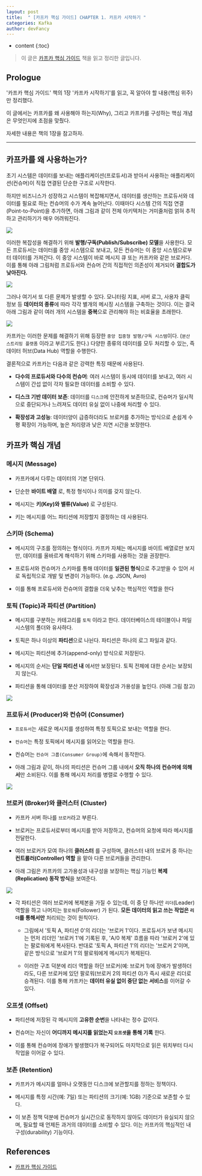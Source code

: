```yaml
---
layout: post
title:  " [카프카 핵심 가이드] CHAPTER 1. 카프카 시작하기 "
categories: Kafka
author: devFancy
---
```

* content
{:toc}

> 이 글은 [카프카 핵심 가이드](https://product.kyobobook.co.kr/detail/S000201464167?utm_source=google&utm_medium=cpc&utm_campaign=googleSearch&gad_source=1) 책을 읽고 정리한 글입니다.

## Prologue

'카프카 핵심 가이드' 책의 1장 '카프카 시작하기'를 읽고, 꼭 알아야 할 내용(핵심 위주)만 정리했다.

이 글에서는 카프카를 왜 사용해야 하는지(Why), 그리고 카프카를 구성하는 핵심 개념은 무엇인지에 초점을 맞췄다.

자세한 내용은 책의 1장을 참고하자.


---

## 카프카를 왜 사용하는가?

초기 시스템은 데이터를 보내는 애플리케이션(프로듀서)과 받아서 사용하는 애플리케이션(컨슈머)이 직접 연결된 단순한 구조로 시작한다.

하지만 비즈니스가 성장하고 시스템이 복잡해지면서, 데이터를 생산하는 프로듀서와 데이터를 필요로 하는 컨슈머의 수가 계속 늘어난다. 
이때마다 시스템 간의 직접 연결(Point-to-Point)을 추가하면, 아래 그림과 같이 전체 아키텍처는 거미줄처럼 얽혀 추적하고 관리하기가 매우 어려워진다.

![](/assets/img/kafka/Kafka-Why-and-Concept-1.png)

이러한 복잡성을 해결하기 위해 **발행/구독(Publish/Subscribe) 모델**을 사용한다. 
모든 프로듀서는 데이터를 중앙 시스템으로 보내고, 모든 컨슈머는 이 중앙 시스템으로부터 데이터를 가져간다. 
이 중앙 시스템이 바로 메시지 큐 또는 카프카와 같은 브로커다. 
이를 통해 아래 그림처럼 프로듀서와 컨슈머 간의 직접적인 의존성이 제거되어 **결합도가 낮아진다.**

![](/assets/img/kafka/Kafka-Why-and-Concept-2.png)

그러나 여기서 또 다른 문제가 발생할 수 있다. 모니터링 지표, 서버 로그, 사용자 클릭 정보 등 **데이터의 종류**에 따라 각각 별개의 메시징 시스템을 구축하는 것이다.
이는 결국 아래 그림과 같이 여러 개의 시스템을 **중복**으로 관리해야 하는 비효율을 초래한다.

![](/assets/img/kafka/Kafka-Why-and-Concept-3.png)

카프카는 이러한 문제를 해결하기 위해 등장한 `중앙 집중형 발행/구독 시스템`이다. (`분산 스트리밍 플랫폼` 이라고 부르기도 한다.)
다양한 종류의 데이터를 모두 처리할 수 있는, 즉 데이터 허브(Data Hub) 역할을 수행한다.

결론적으로 카프카는 다음과 같은 강력한 특징 때문에 사용된다.

* **다수의 프로듀서와 다수의 컨슈머**: 여러 시스템이 동시에 데이터를 보내고, 여러 시스템이 간섭 없이 각자 필요한 데이터를 소비할 수 있다.

* **디스크 기반 데이터 보존**: 데이터를 `디스크`에 안전하게 보존하므로, 컨슈머가 일시적으로 중단되거나 느려져도 데이터 유실 없이 나중에 처리할 수 있다.

* **확장성과 고성능**: 데이터양이 급증하더라도 브로커를 추가하는 방식으로 손쉽게 수평 확장이 가능하며, 높은 처리량과 낮은 지연 시간을 보장한다.


## 카프카 핵심 개념

### 메시지 (Message)

* 카프카에서 다루는 데이터의 기본 단위다.

* 단순한 **바이트 배열** 로, 특정 형식이나 의미를 갖지 않는다.

* 메시지는 **키(Key)와 밸류(Value)** 로 구성된다.

* 키는 메시지를 어느 파티션에 저장할지 결정하는 데 사용된다.

### 스키마 (Schema)

* 메시지의 구조를 정의하는 형식이다. 카프카 자체는 메시지를 바이트 배열로만 보지만, 데이터를 올바르게 해석하기 위해 스키마를 사용하는 것을 권장한다.

* 프로듀서와 컨슈머가 스키마를 통해 데이터를 **일관된 형식**으로 주고받을 수 있어 서로 독립적으로 개발 및 변경이 가능하다. (e.g. JSON, Avro)

* 이를 통해 프로듀서와 컨슈머의 결합을 더욱 낮추는 핵심적인 역할을 한다

### 토픽 (Topic)과 파티션 (Partition)

* 메시지를 구분하는 카테고리를 `토픽` 이라고 한다. 데이터베이스의 테이블이나 파일 시스템의 폴더와 유사하다.

* 토픽은 하나 이상의 **파티션**으로 나뉜다. 파티션은 하나의 로그 파일과 같다.

* 메시지는 파티션에 추가(append-only) 방식으로 저장된다.

* 메시지의 순서는 **단일 파티션 내** 에서만 보장된다. 토픽 전체에 대한 순서는 보장되지 않는다.

* 파티션을 통해 데이터를 분산 저장하여 확장성과 가용성을 높인다.  (아래 그림 참고)

![](/assets/img/kafka/Kafka-Why-and-Concept-4.png)

### 프로듀서 (Producer)와 컨슈머 (Consumer)

* `프로듀서`는 새로운 메시지를 생성하여 특정 토픽으로 보내는 역할을 한다.

* `컨슈머`는 특정 토픽에서 메시지를 읽어오는 역할을 한다.

* 컨슈머는 `컨슈머 그룹(Consumer Group)`에 속해서 동작한다.

* 아래 그림과 같이, 하나의 파티션은 컨슈머 그룹 내에서 **오직 하나의 컨슈머에 의해서**만 소비된다. 이를 통해 메시지 처리를 병렬로 수행할 수 있다.

![](/assets/img/kafka/Kafka-Why-and-Concept-5.png)

### 브로커 (Broker)와 클러스터 (Cluster)

* 카프카 서버 하나를 `브로커`라고 부른다.

* 브로커는 프로듀서로부터 메시지를 받아 저장하고, 컨슈머의 요청에 따라 메시지를 전달한다.

* 여러 브로커가 모여 하나의 **클러스터** 를 구성하며, 클러스터 내의 브로커 중 하나는 **컨트롤러(Controller) 역할** 을 맡아 다른 브로커들을 관리한다.

* 아래 그림은 카프카의 고가용성과 내구성을 보장하는 핵심 기능인 **복제(Replication) 동작 방식**을 보여준다.

![](/assets/img/kafka/Kafka-Why-and-Concept-6.png)

* 각 파티션은 여러 브로커에 복제본을 가질 수 있는데, 이 중 단 하나만 `리더`(Leader) 역할을 하고 나머지는 `팔로워`(Follower) 가 된다. **모든 데이터의 읽고 쓰는 작업은 `리더`를 통해서만** 처리되는 것이 원칙이다.

  * 그림에서 '토픽 A, 파티션 0'의 리더는 '브로커 1'이다. 프로듀서가 보낸 메시지는 먼저 리더인 '브로커 1'에 기록된 후, 'A/0 복제' 흐름을 따라 '브로커 2'에 있는 팔로워에게 복사된다. 반대로 '토픽 A, 파티션 1'의 리더는 '브로커 2'이며, 같은 방식으로 '브로커 1'의 팔로워에게 메시지가 복제된다.

  * 이러한 구조 덕분에 리더 역할을 하던 브로커(예: 브로커 1)에 장애가 발생하더라도, 다른 브로커에 있던 팔로워(브로커 2의 파티션 0)가 즉시 새로운 리더로 승격된다. 이를 통해 카프카는 **데이터 유실 없이 중단 없는 서비스**를 이어갈 수 있다.

### 오프셋 (Offset)

* 파티션에 저장된 각 메시지의 **고유한 순번**을 나타내는 정수 값이다.

* 컨슈머는 자신이 **어디까지 메시지를 읽었는지 `오프셋`을 통해 기록** 한다.

* 이를 통해 컨슈머에 장애가 발생했다가 복구되어도 마지막으로 읽은 위치부터 다시 작업을 이어갈 수 있다.

### 보존 (Retention)

* 카프카가 메시지를 얼마나 오랫동안 디스크에 보관할지를 정하는 정책이다.

* 메시지를 특정 시간(예: 7일) 또는 파티션의 크기(예: 1GB) 기준으로 보존할 수 있다.

* 이 보존 정책 덕분에 컨슈머가 실시간으로 동작하지 않아도 데이터가 유실되지 않으며, 필요할 때 언제든 과거의 데이터를 소비할 수 있다. 이는 카프카의 핵심적인 내구성(durability) 기능이다. 

## References

* [카프카 핵심 가이드](https://product.kyobobook.co.kr/detail/S000201464167?utm_source=google&utm_medium=cpc&utm_campaign=googleSearch&gad_source=1)

